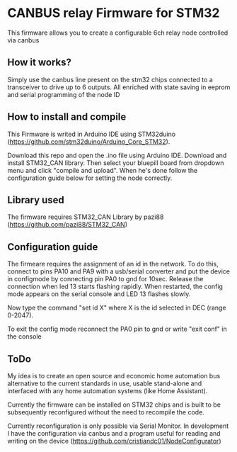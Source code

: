 # CANBUS relay Firmware for STM32


This firmware allows you to create a configurable 6ch relay node controlled via canbus

## How it works?
Simply use the canbus line present on the stm32 chips connected to a transceiver to drive up to 6 outputs. All enriched with state saving in eeprom and serial programming of the node ID

## How to install and compile

This Firmware is writed in Arduino IDE using STM32duino (https://github.com/stm32duino/Arduino_Core_STM32).

Download this repo and open the .ino file using Arduino IDE.
Download and install STM32_CAN library.
Then select your bluepill board from dropdown menu and click "compile and upload".
When he's done follow the configuration guide below for setting the node correctly.



## Library used
The firmware requires STM32_CAN Library by pazi88 (https://github.com/pazi88/STM32_CAN)

## Configuration guide

The firmeare requires the assignment of an id in the network. To do this, connect to pins PA10 and PA9 with a usb/serial converter and put the device in configmode by connecting pin PA0 to gnd for 10sec. 
Release the connection when led 13 starts flashing rapidly.
When restarted, the config mode appears on the serial console and LED 13 flashes slowly.

Now type the command "set id X" where X is the id selected in DEC (range 0-2047).

To exit the config mode reconnect the PA0 pin to gnd or write "exit conf" in the console


## ToDo

My idea is to create an open source and economic home automation bus alternative to the current standards in use, usable stand-alone and interfaced with any home automation systems (like Home Assistant).

Currently the firmware can be installed on STM32 chips and is built to be subsequently reconfigured without the need to recompile the code.

Currently reconfiguration is only possible via Serial Monitor. In development I have the configuration via canbus and a program useful for reading and writing on the device (https://github.com/cristiandc01/NodeConfigurator)

